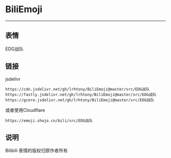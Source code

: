# BiliEmoji
---
## 表情
EDG战队
## 链接
jsdelivr
```
https://cdn.jsdelivr.net/gh/lrhtony/BiliEmoji@master/src/EDG战队
https://fastly.jsdelivr.net/gh/lrhtony/BiliEmoji@master/src/EDG战队
https://gcore.jsdelivr.net/gh/lrhtony/BiliEmoji@master/src/EDG战队
```
或者使用Cloudflare
```
https://emoji.shojo.cn/bili/src/EDG战队
```
## 说明
Bilibili 表情的版权归原作者所有
